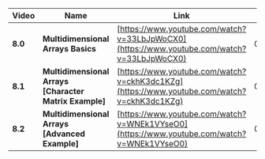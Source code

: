 | Video   | Name                                                    | Link                                                                                       | Length   |
| ------- | ------------------------------------------------------- | ------------------------------------------------------------------------------------------ | -------- |
| **8.0**| **Multidimensional Arrays Basics**                     | [https://www.youtube.com/watch?v=33LbJpWoCX0](https://www.youtube.com/watch?v=33LbJpWoCX0) | 00:58:11 |
| **8.1**| **Multidimensional Arrays \[Character Matrix Example]**| [https://www.youtube.com/watch?v=ckhK3dc1KZg](https://www.youtube.com/watch?v=ckhK3dc1KZg) | 00:57:33 |
| **8.2**| **Multidimensional Arrays \[Advanced Example]**        | [https://www.youtube.com/watch?v=WNEk1VYseO0](https://www.youtube.com/watch?v=WNEk1VYseO0) | 00:59:00 |
